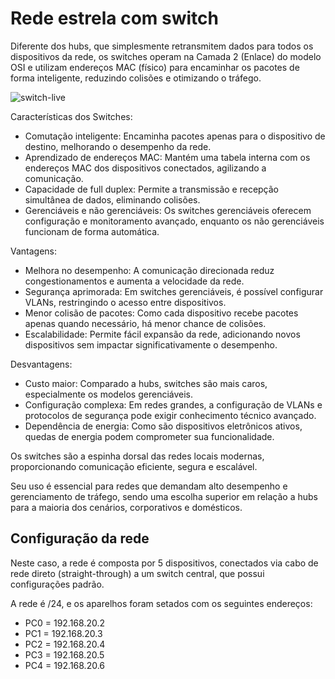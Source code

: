 # Rede estrela com switch

Diferente dos hubs, que simplesmente retransmitem dados para todos os dispositivos da rede, os switches operam na Camada 2 (Enlace) do modelo OSI e utilizam endereços MAC (físico) para encaminhar os pacotes de forma inteligente, reduzindo colisões e otimizando o tráfego.

![switch-live](https://github.com/user-attachments/assets/f16b1f12-68ce-444e-8b43-127f0bf53012)


Características dos Switches:

 - Comutação inteligente: Encaminha pacotes apenas para o dispositivo de destino, melhorando o desempenho da rede.
 - Aprendizado de endereços MAC: Mantém uma tabela interna com os endereços MAC dos dispositivos conectados, agilizando a comunicação.
 - Capacidade de full duplex: Permite a transmissão e recepção simultânea de dados, eliminando colisões.
 - Gerenciáveis e não gerenciáveis: Os switches gerenciáveis oferecem configuração e monitoramento avançado, enquanto os não gerenciáveis funcionam de forma automática.

Vantagens:
 - Melhora no desempenho: A comunicação direcionada reduz congestionamentos e aumenta a velocidade da rede.
 - Segurança aprimorada: Em switches gerenciáveis, é possível configurar VLANs, restringindo o acesso entre dispositivos.
 - Menor colisão de pacotes: Como cada dispositivo recebe pacotes apenas quando necessário, há menor chance de colisões.
 - Escalabilidade: Permite fácil expansão da rede, adicionando novos dispositivos sem impactar significativamente o desempenho.

Desvantagens:
 - Custo maior: Comparado a hubs, switches são mais caros, especialmente os modelos gerenciáveis.
 - Configuração complexa: Em redes grandes, a configuração de VLANs e protocolos de segurança pode exigir conhecimento técnico avançado.
 - Dependência de energia: Como são dispositivos eletrônicos ativos, quedas de energia podem comprometer sua funcionalidade.

Os switches são a espinha dorsal das redes locais modernas, proporcionando comunicação eficiente, segura e escalável. 

Seu uso é essencial para redes que demandam alto desempenho e gerenciamento de tráfego, sendo uma escolha superior em relação a hubs para a maioria dos cenários, corporativos e domésticos.

## Configuração da rede

Neste caso, a rede é composta por 5 dispositivos, conectados via cabo de rede direto (straight-through) a um switch central, que possui configurações padrão.

A rede é /24, e os aparelhos foram setados com os seguintes endereços:

 - PC0 = 192.168.20.2
 - PC1 = 192.168.20.3
 - PC2 = 192.168.20.4
 - PC3 = 192.168.20.5
 - PC4 = 192.168.20.6
